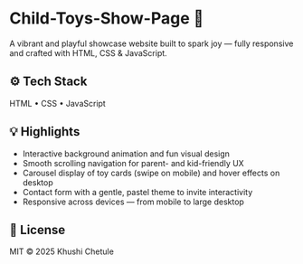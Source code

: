 # Child-Toys-Show-Page 🎈

A vibrant and playful showcase website built to spark joy — fully responsive and crafted with HTML, CSS & JavaScript.

## ⚙️ Tech Stack  
HTML • CSS • JavaScript

## 💡 Highlights  
- Interactive background animation and fun visual design  
- Smooth scrolling navigation for parent- and kid-friendly UX  
- Carousel display of toy cards (swipe on mobile) and hover effects on desktop  
- Contact form with a gentle, pastel theme to invite interactivity  
- Responsive across devices — from mobile to large desktop  

## 📄 License  
MIT © 2025 Khushi Chetule  
